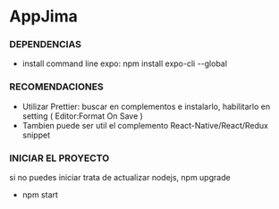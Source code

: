 # AppJima

### DEPENDENCIAS

- install command line expo: npm install expo-cli --global

### RECOMENDACIONES

- Utilizar Prettier:
  buscar en complementos e instalarlo,
  habilitarlo en setting ( Editor:Format On Save )
- Tambien puede ser util el complemento React-Native/React/Redux snippet

### INICIAR EL PROYECTO

si no puedes iniciar trata de actualizar nodejs, npm upgrade
- npm start
